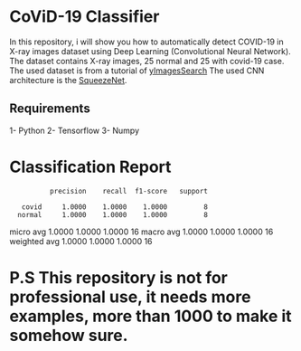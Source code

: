 # CoViD-19 Classifier


In this repository, i will show you how to automatically detect COVID-19 in X-ray images dataset using Deep Learning (Convolutional Neural Network).
The dataset contains X-ray images, 25 normal and 25 with covid-19 case. The used dataset is from a tutorial of  [yImagesSearch](https://www.pyimagesearch.com/2020/03/16/detecting-covid-19-in-x-ray-images-with-keras-tensorflow-and-deep-learning/)
The used CNN architecture is the [SqueezeNet](https://arxiv.org/abs/1602.07360).

## Requirements
1- Python 
2- Tensorflow
3- Numpy

# Classification Report

              precision    recall  f1-score   support

       covid     1.0000    1.0000    1.0000         8
      normal     1.0000    1.0000    1.0000         8

   micro avg     1.0000    1.0000    1.0000        16
   macro avg     1.0000    1.0000    1.0000        16
weighted avg     1.0000    1.0000    1.0000        16

# P.S This repository is not for professional use, it needs more examples, more than 1000 to make it somehow sure.
